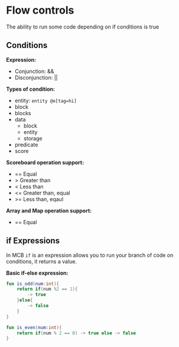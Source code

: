 # Flow controls

The ability to run some code depending on if conditions is true

## Conditions

**Expression:**

- Conjunction: &&
- Disconjunction: ||

**Types of condition:**

- entity: `entity @e[tag=hi]`
- block
- blocks
- data
  - block
  - entity
  - storage
- predicate
- score

**Scoreboard operation support:**

- == Equal
- \> Greater than
- < Less than
- <= Greater than, equal
- \>= Less than, eqaul

**Array and Map operation support:**

- == Equal

## if Expressions

In MCB `if` is an expression allows you to run your branch of code on conditions, it returns a value.

**Basic if-else expression:**

```kt
fun is_odd(num:int){
    return if(num %2 == 1){
        -> true
    }else{
        -> false
    }
}

fun is_even(num:int){
    return if(num % 2 == 0) -> true else -> false
}
```
